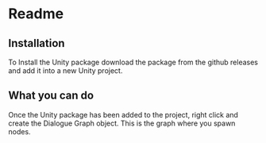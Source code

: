 # Readme

## Installation

To Install the Unity package download the package from the github releases and add it into a new Unity project.

## What you can do

Once the Unity package has been added to the project, right click and create the Dialogue Graph object. 
This is the graph where you spawn nodes. 
